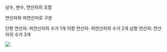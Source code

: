 상수, 변수, 연산자의 조합

연산자와 피연산자로 구분

단항 연산자: 피연산자의 수가 1개 
이항 연산자: 피연산자의 수가 2개 
삼항 연산자: 연산자의 수가 3개

![](https://i.imgur.com/NY3FIYS.png)
